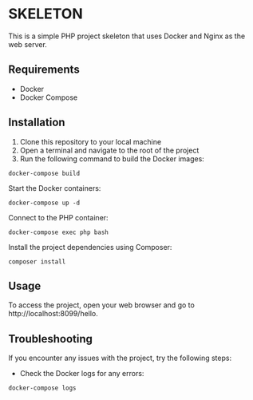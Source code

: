 
# SKELETON
This is a simple PHP project skeleton that uses Docker and Nginx as the web server.

## Requirements
- Docker
- Docker Compose 

## Installation
1. Clone this repository to your local machine
2. Open a terminal and navigate to the root of the project
3. Run the following command to build the Docker images:

```shell
docker-compose build
```
Start the Docker containers:
```shell
docker-compose up -d
```

Connect to the PHP container:

```shell
docker-compose exec php bash
```
Install the project dependencies using Composer:

```shell
composer install
```

## Usage
To access the project, open your web browser and go to http://localhost:8099/hello.

## Troubleshooting
If you encounter any issues with the project, try the following steps:

- Check the Docker logs for any errors:

```shell
docker-compose logs
```
